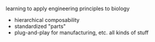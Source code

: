 learning to apply engineering principles to biology
- hierarchical composability
- standardized "parts"
- plug-and-play for manufacturing, etc. all kinds of stuff